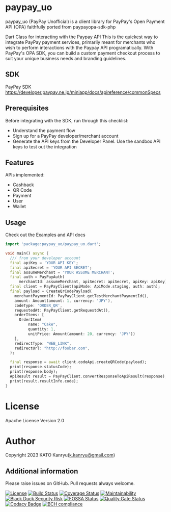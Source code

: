 # paypay_uo
paypay_uo (PayPay Unofficial) is a client library for PayPay's Open Payment API (OPA) faithfully ported from paypayopa-sdk-php

Dart Class for interacting with the Paypay API
This is the quickest way to integrate PayPay payment services, primarily meant for merchants who wish to perform interactions with the Paypay API programatically.
With PayPay's OPA SDK, you can build a custom payment checkout process to suit your unique business needs and branding guidelines.

## SDK

PayPay SDK https://developer.paypay.ne.jp/miniapp/docs/apireference/commonSpecs

## Prerequisites

Before integrating with the SDK, run through this checklist:

*   Understand the payment flow
*   Sign up for a PayPay developer/merchant account
*   Generate the API keys from the Developer Panel. Use the sandbox API keys to test out the integration

## Features 
APIs implemented:

-   Cashback
-   QR Code
-   Payment
-   User
-   Wallet


## Usage 
Check out the Examples and API docs

```dart
import 'package:paypay_uo/paypay_uo.dart';

void main() async {
  /// from your developer account
  final apiKey = 'YOUR API KEY';
  final apiSecret = 'YOUR API SECRET';
  final assumeMerchant = 'YOUR ASSUME MERCHANT';
  final auth = PayPayAuth(
      merchantId: assumeMerchant, apiSecret: apiSecret, apiKey: apiKey);
  final client = PayPayClient(apiMode: ApiMode.staging, auth: auth);
  final payload = CreateQrCodePayload(
    merchantPaymentId: PayPayClient.getTestMerchantPaymentId(),
    amount: Amount(amount: 1, currency: 'JPY'),
    codeType: 'ORDER_QR',
    requestedAt: PayPayClient.getRequestdAt(),
    orderItems: [
      OrderItem(
          name: "Cake",
          quantity: 1,
          unitPrice: Amount(amount: 20, currency: 'JPY'))
    ],
    redirectType: "WEB_LINK",
    redirectUrl: "http://foobar.com",
  );

  final response = await client.codeApi.createQRCode(payload);
  print(response.statusCode);
  print(response.body);
  ApiResult result = PayPayClient.convertResponseToApiResult(response);
  print(result.resultInfo.code);
}
```

# License
Apache License Version 2.0

# Author
Copyright 2023 KATO Kanryu(k.kanryu@gmail.com)

## Additional information 
Please raise issues on GitHub. Pull requests always welcome.

[![License](https://img.shields.io/:license-apache-orange.svg)](https://opensource.org/licenses/Apache-2.0)
[![Build Status](https://travis-ci.org/kanryu/paypay_uo.svg?branch=master)](https://travis-ci.org/kanryu/paypay_uo)
[![Coverage Status](https://coveralls.io/repos/github/kanryu/paypay_uo/badge.svg)](https://coveralls.io/github/kanryu/paypay_uo)
[![Maintainability](https://api.codeclimate.com/v1/badges/7f020ad8816dc9f64f6f/maintainability)](https://codeclimate.com/github/kanryu/paypay_uo/maintainability)
[![Black Duck Security Risk](https://copilot.blackducksoftware.com/github/repos/kanryu/paypay_uo/branches/master/badge-risk.svg)](https://copilot.blackducksoftware.com/github/repos/kanryu/paypay_uo/branches/master)
[![FOSSA Status](https://app.fossa.com/api/projects/git%2Bgithub.com%2Fpaypay%2Fpaypayopa-sdk-php.svg?type=shield)](https://app.fossa.com/projects/git%2Bgithub.com%2Fpaypay%2Fpaypayopa-sdk-php?ref=badge_shield)
[![Quality Gate Status](https://sonarcloud.io/api/project_badges/measure?project=paypay_paypayopa-sdk-php&metric=alert_status)](https://sonarcloud.io/dashboard?id=paypay_paypayopa-sdk-php)
[![Codacy Badge](https://api.codacy.com/project/badge/Grade/4d981c534bab4f839b5492962f7f0a58)](https://app.codacy.com/gh/kanryu/paypay_uo?utm_source=github.com&utm_medium=referral&utm_content=paypay/paypayopa-sdk-php&utm_campaign=Badge_Grade_Dashboard)
[![BCH compliance](https://bettercodehub.com/edge/badge/kanryu/paypay_uo?branch=master)](https://bettercodehub.com/)
